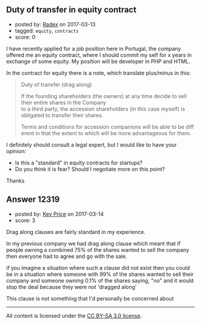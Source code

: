 ## Duty of transfer in equity contract

- posted by: [Radex](https://stackexchange.com/users/8577286/radex) on 2017-03-13
- tagged: `equity`, `contracts`
- score: 0

<p>I have recently applied for a job position here in Portugal, the company offered me an equity contract, where I should commit my self for x years in exchange of some equity.
My position will be developer in PHP and HTML.</p>

<p>In the contract for equity there is a note, which translate plus/minus in this:</p>

<blockquote>
  <p>Duty of transfer (drag along)</p>
  
  <p>If the founding shareholders (the
  owners) at any time decide to sell their entire shares in the Company
  to a third party, the accession shareholders (in this case myself) is obligated
  to transfer their shares.</p>
  
  <p>Terms and conditions for accession companions will be able to be different in that
  the extent to which will be more advantageous for them.</p>
</blockquote>

<p>I definitely should consult a legal expert, but I would like to have your opinion:</p>

<ul>
<li>Is this a "standard" in equity contracts for startups?</li>
<li>Do you think it is fear? Should I negotiate more on this point?</li>
</ul>

<p>Thanks</p>



## Answer 12319

- posted by: [Kev Price](https://stackexchange.com/users/1109274/kev-price) on 2017-03-14
- score: 3

<p>Drag along clauses are fairly standard in my experience. </p>

<p>In my previous company we had drag along clause which meant that if people owning a combined 75% of the shares wanted to sell the company then everyone had to agree and go with the sale.</p>

<p>if you imagine a situation where such a clause did not exist then you could be in a situation where someone with 99% of the shares wanted to sell their company and someone owning 0.1% of the shares saying, "no" and it would stop the deal because they were not 'dragged along'</p>

<p>This clause is not something that I'd personally be concerned about</p>




---

All content is licensed under the [CC BY-SA 3.0 license](https://creativecommons.org/licenses/by-sa/3.0/).
